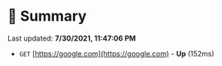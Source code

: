 # 📖 Summary
Last updated: **7/30/2021, 11:47:06 PM**

- `GET` [https://google.com](https://google.com) - **Up** (152ms)

